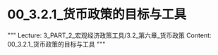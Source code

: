 # 00_3.2.1_货币政策的目标与工具

"""
Lecture: 3_PART_2_宏观经济政策工具/3.2_第六章_货币政策
Content: 00_3.2.1_货币政策的目标与工具
"""

